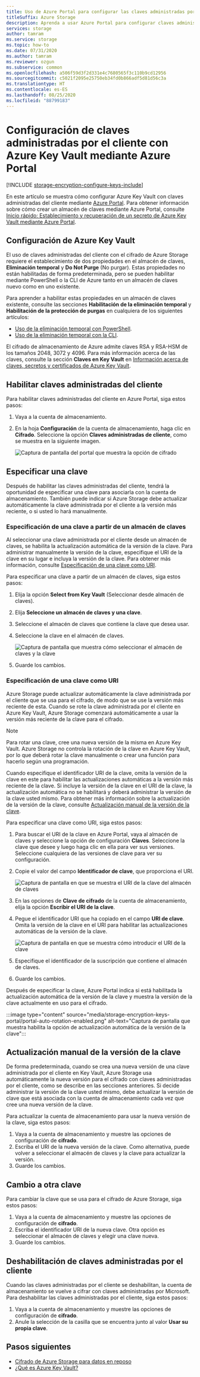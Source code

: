 ```yaml
---
title: Uso de Azure Portal para configurar las claves administradas por el cliente
titleSuffix: Azure Storage
description: Aprenda a usar Azure Portal para configurar claves administradas por el cliente con Azure Key Vault para el cifrado de Azure Storage.
services: storage
author: tamram
ms.service: storage
ms.topic: how-to
ms.date: 07/31/2020
ms.author: tamram
ms.reviewer: ozgun
ms.subservice: common
ms.openlocfilehash: a506f59d3f2d331e4c7680565f3c110b9cd12956
ms.sourcegitcommit: c5021f2095e25750eb34fd0b866adf5d81d56c3a
ms.translationtype: HT
ms.contentlocale: es-ES
ms.lasthandoff: 08/25/2020
ms.locfileid: "88799183"
---
```

# <a name="configure-customer-managed-keys-with-azure-key-vault-by-using-the-azure-portal"></a>Configuración de claves administradas por el cliente con Azure Key Vault mediante Azure Portal

[!INCLUDE [storage-encryption-configure-keys-include](../../../includes/storage-encryption-configure-keys-include.md)]

En este artículo se muestra cómo configurar Azure Key Vault con claves administradas del cliente mediante [Azure Portal](https://portal.azure.com/). Para obtener información sobre cómo crear un almacén de claves mediante Azure Portal, consulte [Inicio rápido: Establecimiento y recuperación de un secreto de Azure Key Vault mediante Azure Portal](../../key-vault/secrets/quick-create-portal.md).

## <a name="configure-azure-key-vault"></a>Configuración de Azure Key Vault

El uso de claves administradas del cliente con el cifrado de Azure Storage requiere el establecimiento de dos propiedades en el almacén de claves, **Eliminación temporal** y **Do Not Purge** (No purgar). Estas propiedades no están habilitadas de forma predeterminada, pero se pueden habilitar mediante PowerShell o la CLI de Azure tanto en un almacén de claves nuevo como en uno existente.

Para aprender a habilitar estas propiedades en un almacén de claves existente, consulte las secciones **Habilitación de la eliminación temporal** y **Habilitación de la protección de purgas** en cualquiera de los siguientes artículos:

- [Uso de la eliminación temporal con PowerShell](../../key-vault/general/soft-delete-powershell.md).
- [Uso de la eliminación temporal con la CLI](../../key-vault/general/soft-delete-cli.md).

El cifrado de almacenamiento de Azure admite claves RSA y RSA-HSM de los tamaños 2048, 3072 y 4096. Para más información acerca de las claves, consulte la sección **Claves en Key Vault** en [Información acerca de claves, secretos y certificados de Azure Key Vault](../../key-vault/about-keys-secrets-and-certificates.md#key-vault-keys).

## <a name="enable-customer-managed-keys"></a>Habilitar claves administradas del cliente

Para habilitar claves administradas del cliente en Azure Portal, siga estos pasos:

1. Vaya a la cuenta de almacenamiento.
1. En la hoja **Configuración** de la cuenta de almacenamiento, haga clic en **Cifrado**. Seleccione la opción **Claves administradas de cliente**, como se muestra en la siguiente imagen.

    ![Captura de pantalla del portal que muestra la opción de cifrado](./media/storage-encryption-keys-portal/portal-configure-encryption-keys.png)

## <a name="specify-a-key"></a>Especificar una clave

Después de habilitar las claves administradas del cliente, tendrá la oportunidad de especificar una clave para asociarla con la cuenta de almacenamiento. También puede indicar si Azure Storage debe actualizar automáticamente la clave administrada por el cliente a la versión más reciente, o si usted lo hará manualmente.

### <a name="specify-a-key-from-a-key-vault"></a>Especificación de una clave a partir de un almacén de claves

Al seleccionar una clave administrada por el cliente desde un almacén de claves, se habilita la actualización automática de la versión de la clave. Para administrar manualmente la versión de la clave, especifique el URI de la clave en su lugar e incluya la versión de la clave. Para obtener más información, consulte [Especificación de una clave como URI](#specify-a-key-as-a-uri).

Para especificar una clave a partir de un almacén de claves, siga estos pasos:

1. Elija la opción **Select from Key Vault** (Seleccionar desde almacén de claves).
1. Elija **Seleccione un almacén de claves y una clave**.
1. Seleccione el almacén de claves que contiene la clave que desea usar.
1. Seleccione la clave en el almacén de claves.

   ![Captura de pantalla que muestra cómo seleccionar el almacén de claves y la clave](./media/storage-encryption-keys-portal/portal-select-key-from-key-vault.png)

1. Guarde los cambios.

### <a name="specify-a-key-as-a-uri"></a>Especificación de una clave como URI

Azure Storage puede actualizar automáticamente la clave administrada por el cliente que se usa para el cifrado, de modo que se use la versión más reciente de esta. Cuando se rote la clave administrada por el cliente en Azure Key Vault, Azure Storage comenzará automáticamente a usar la versión más reciente de la clave para el cifrado.

> [!NOTE]
> Para rotar una clave, cree una nueva versión de la misma en Azure Key Vault. Azure Storage no controla la rotación de la clave en Azure Key Vault, por lo que deberá rotar la clave manualmente o crear una función para hacerlo según una programación.

Cuando especifique el identificador URI de la clave, omita la versión de la clave en este para habilitar las actualizaciones automáticas a la versión más reciente de la clave. Si incluye la versión de la clave en el URI de la clave, la actualización automática no se habilitará y deberá administrar la versión de la clave usted mismo. Para obtener más información sobre la actualización de la versión de la clave, consulte [Actualización manual de la versión de la clave](#manually-update-the-key-version).

Para especificar una clave como URI, siga estos pasos:

1. Para buscar el URI de la clave en Azure Portal, vaya al almacén de claves y seleccione la opción de configuración **Claves**. Seleccione la clave que desee y luego haga clic en ella para ver sus versiones. Seleccione cualquiera de las versiones de clave para ver su configuración.
1. Copie el valor del campo **Identificador de clave**, que proporciona el URI.

    ![Captura de pantalla en que se muestra el URI de la clave del almacén de claves](media/storage-encryption-keys-portal/portal-copy-key-identifier.png)

1. En las opciones de **Clave de cifrado** de la cuenta de almacenamiento, elija la opción **Escribir el URI de la clave**.
1. Pegue el identificador URI que ha copiado en el campo **URI de clave**. Omita la versión de la clave en el URI para habilitar las actualizaciones automáticas de la versión de la clave.

   ![Captura de pantalla en que se muestra cómo introducir el URI de la clave](./media/storage-encryption-keys-portal/portal-specify-key-uri.png)

1. Especifique el identificador de la suscripción que contiene el almacén de claves.
1. Guarde los cambios.

Después de especificar la clave, Azure Portal indica si está habilitada la actualización automática de la versión de la clave y muestra la versión de la clave actualmente en uso para el cifrado.

:::image type="content" source="media/storage-encryption-keys-portal/portal-auto-rotation-enabled.png" alt-text="Captura de pantalla que muestra habilita la opción de actualización automática de la versión de la clave":::

## <a name="manually-update-the-key-version"></a>Actualización manual de la versión de la clave

De forma predeterminada, cuando se crea una nueva versión de una clave administrada por el cliente en Key Vault, Azure Storage usa automáticamente la nueva versión para el cifrado con claves administradas por el cliente, como se describe en las secciones anteriores. Si decide administrar la versión de la clave usted mismo, debe actualizar la versión de clave que está asociada con la cuenta de almacenamiento cada vez que cree una nueva versión de la clave.

Para actualizar la cuenta de almacenamiento para usar la nueva versión de la clave, siga estos pasos:

1. Vaya a la cuenta de almacenamiento y muestre las opciones de configuración de **cifrado**.
1. Escriba el URI de la nueva versión de la clave. Como alternativa, puede volver a seleccionar el almacén de claves y la clave para actualizar la versión.
1. Guarde los cambios.

## <a name="switch-to-a-different-key"></a>Cambio a otra clave

Para cambiar la clave que se usa para el cifrado de Azure Storage, siga estos pasos:

1. Vaya a la cuenta de almacenamiento y muestre las opciones de configuración de **cifrado**.
1. Escriba el identificador URI de la nueva clave. Otra opción es seleccionar el almacén de claves y elegir una clave nueva.
1. Guarde los cambios.

## <a name="disable-customer-managed-keys"></a>Deshabilitación de claves administradas por el cliente

Cuando las claves administradas por el cliente se deshabilitan, la cuenta de almacenamiento se vuelve a cifrar con claves administradas por Microsoft. Para deshabilitar las claves administradas por el cliente, siga estos pasos:

1. Vaya a la cuenta de almacenamiento y muestre las opciones de configuración de **cifrado**.
1. Anule la selección de la casilla que se encuentra junto al valor **Usar su propia clave**.

## <a name="next-steps"></a>Pasos siguientes

- [Cifrado de Azure Storage para datos en reposo](storage-service-encryption.md)
- [¿Qué es Azure Key Vault?](https://docs.microsoft.com/azure/key-vault/key-vault-overview)
